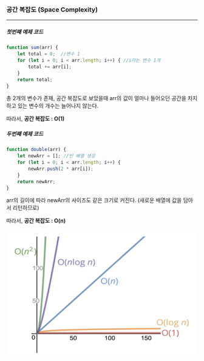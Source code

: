 ### **공간 복잡도** (Space Complexity)       

___

##### 첫번째 예제 코드
```javascript
function sum(arr) {
    let total = 0;  //변수 1 
    for (let i = 0; i < arr.length; i++) { //i라는 변수 1개
        total += arr[i];
    }
    return total;
}
```
총 2개의 변수가 존재, 공간 복잡도로 보았을때 arr의 값이 얼마나 들어오던 공간을 차지하고 있는 변수의 개수는 늘어나지 않는다.      

따라서, **공간 복잡도 : O(1)**

##### 두번째 예제 코드

```javascript
function double(arr) {
    let newArr = []; //빈 배열 생성
    for (let i = 0; i < arr.length; i++) {
        newArr.push(2 * arr[i]);
    }
    return newArr;
}
```
arr의 길이에 따라 newArr의 사이즈도 같은 크기로 커진다. (새로운 배열에 값을 담아서 리턴하므로)

따라서, **공간 복잡도 : O(n)**

![](img/space.png)
